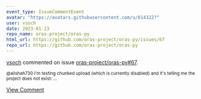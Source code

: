 ```yaml
---
event_type: IssueCommentEvent
avatar: "https://avatars.githubusercontent.com/u/814322?"
user: vsoch
date: 2023-01-23
repo_name: oras-project/oras-py
html_url: https://github.com/oras-project/oras-py/issues/67
repo_url: https://github.com/oras-project/oras-py
---
```


<a href='https://github.com/vsoch' target='_blank'>vsoch</a> commented on issue <a href='https://github.com/oras-project/oras-py/issues/67' target='_blank'>oras-project/oras-py#67</a>.

<small>@alishah730 I'm testing chunked upload (which is currently disabled) and it's telling me the project does not exist:...</small>

<a href='https://github.com/oras-project/oras-py/issues/67' target='_blank'>View Comment</a>